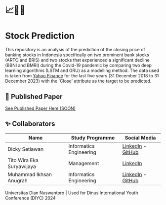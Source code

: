 # 📈💸🔎
# Stock Prediction

This repository is an analysis of the prediction of the closing price of banking stocks in Indonesia specifically on two prominent bank stocks (ARTO and BRIS) and two stocks that experienced a significant decline (BBNI and BMRI) during the Covid-19 pandemic by comparing two deep learning algorithms (LSTM and GRU) as a modelling method. The data used is taken from [Yahoo Finance](https://finance.yahoo.com/) for the last five years (31 December 2018 to 31 December 2023) with the 'Close' attribute as the target to be predicted.

## 📙 Published Paper

[See Published Paper Here (SOON)](https://)

## ✨ Collaborators

|              Name              |     Study Programme     |                                            Social Media                                                | 
| ------------------------------ | ----------------------- | ------------------------------------------------------------------------------------------------------ | 
| Dicky Setiawan                 | Informatics Engineering | [LinkedIn](https://www.linkedin.com/in/dickysstwn/) - [GitHub](https://github.com/dickysstwn)          |
| Tito Wira Eka Suryawijaya      | Management              | [LinkedIn](https://www.linkedin.com/in/titowes/)                                                       |
| Muhammad Ikhsan Anugrah        | Informatics Engineering | [LinkedIn](https://www.linkedin.com/in/muhammadikhsananugrah/) - [GitHub](https://github.com/MikhsanA) |

Universitas Dian Nuswantoro | Used for Dinus International Youth Conference (DIYC) 2024
